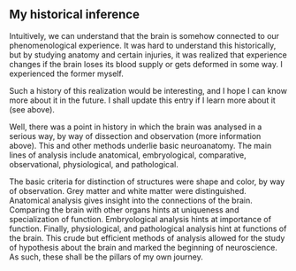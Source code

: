 ## My historical inference

Intuitively, we can understand that the brain is somehow connected to our phenomenological experience. It was hard to understand this historically, but by studying anatomy and certain injuries, it was realized that experience changes if the brain loses its blood supply or gets deformed in some way. I experienced the former myself.

Such a history of this realization would be interesting, and I hope I can know more about it in the future. I shall update this entry if I learn more about it (see above).

Well, there was a point in history in which the brain was analysed in a serious way, by way of dissection and observation (more information above). This and other methods underlie basic neuroanatomy. The main lines of analysis include anatomical, embryological, comparative, observational, physiological, and pathological.

The basic criteria for distinction of structures were shape and color, by way of observation. Grey matter and white matter were distinguished. Anatomical analysis gives insight into the connections of the brain. Comparing the brain with other organs hints at uniqueness and specialization of function. Embryological analysis hints at importance of function. Finally, physiological, and pathological analysis hint at functions of the brain. This crude but efficient methods of analysis allowed for the study of hypothesis about the brain and marked the beginning of neuroscience. As such, these shall be the pillars of my own journey.